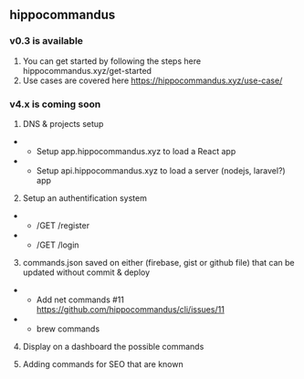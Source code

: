## hippocommandus

### v0.3 is available

1. You can get started by following the steps here hippocommandus.xyz/get-started
2. Use cases are covered here https://hippocommandus.xyz/use-case/

### v4.x is coming soon

1. DNS & projects setup
- - Setup app.hippocommandus.xyz to load a React app
- - Setup api.hippocommandus.xyz to load a server (nodejs, laravel?) app

2. Setup an authentification system 
- - /GET /register
- - /GET /login

3. commands.json saved on either (firebase, gist or github file) that can be updated without commit & deploy
- - Add net commands #11 https://github.com/hippocommandus/cli/issues/11
- - brew commands

4. Display on a dashboard the possible commands

5. Adding commands for SEO that are known 
